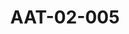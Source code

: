 ---
pid: AAT-02-005
title: AAT-02-005
language: en
collection: Abdel Rahman Ali Taha
original_label: 
rights: Fadwa Ali Taha
location_of_original: 'Fadwa Ali Taha '
photographer_or_studio: 
scanned_from: jpeg
_date: '1949'
location: Khartoum
description: Abdel Rahman Eli Taha, Minister of Education
additional_notes: 
permission_display: 'yes'
on_server: 'no'
on_website: 'no'
permalink: "/archive/en/aat-02-005.html"
layout: photo-page
---